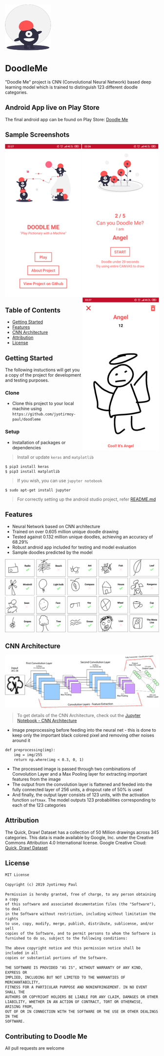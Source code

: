 <img src="https://github.com/jyotirmoy-paul/DoodleMe/blob/master/drawable-assets/icon.png" width="150" />

# DoodleMe
"Doodle Me" project is CNN (Convolutional Neural Network) based deep learning model which is trained to distinguish 123 different doodle categories.

## Android App live on Play Store
The final android app can be found on Play Store: [Doodle Me](https://play.google.com/store/apps/details?id=paul.cipherresfeber.doodleme)

## Sample Screenshots
<p align="center">
  <img align="left" src="https://github.com/jyotirmoy-paul/DoodleMe/blob/master/samples/screenshot1.png" width=250>
  <img src="https://github.com/jyotirmoy-paul/DoodleMe/blob/master/samples/screenshot2.png" width=250>
  <img align="right" src="https://github.com/jyotirmoy-paul/DoodleMe/blob/master/samples/screenshot3.png" width=250>
</p>

## Table of Contents
- [Getting Started](#getting-started)
- [Features](#features)
- [CNN Architecture](#cnn-architecture)
- [Attribution](#attribution)
- [License](#license)

## Getting Started
The following instuctions will get you a copy of the project for development and testing purposes.

### Clone
- Clone this project to your local machine using `https://github.com/jyotirmoy-paul/doodleme`

### Setup
- Installation of packages or dependencies
> Install or update `keras` and `matplotlib`
```shell
$ pip3 install keras
$ pip3 install matplotlib
```
> If you wish, you can use `jupyter notebook`
```shell
$ sudo apt-get install jupyter
```
> For correctly setting up the android studio project, refer [README.md](https://github.com/jyotirmoy-paul/DoodleMe/blob/master/DoodleMeApp/README.md)

## Features
- Neural Network based on CNN architecture
- Trained on over 0.605 million unique doodle drawing
- Tested against 0.132 million unique doodles, achieving an accuracy of 68.29%
- Robust android app included for testing and model evaluation
- Sample doodles predicted by the model
<img src="https://github.com/jyotirmoy-paul/DoodleMe/blob/master/drawable-assets/doodles.png"/>

## CNN Architecture

<img src="https://github.com/jyotirmoy-paul/DoodleMe/blob/master/drawable-assets/cnn-architecture.png"/>

> To get details of the CNN Architecture, check out the [Jupyter Notebook - CNN Architecture](https://github.com/jyotirmoy-paul/DoodleMe/blob/master/cnn_model_v6_28_123.ipynb)

- Image preprocessing before feeding into the neural net - this is done to keep only the important black colored pixel and removing other noises around it
```
def preprocessing(img):
    img = img/255
    return np.where(img < 0.3, 0, 1)
```
- The processed image is passed through two combinations of Convolution Layer and a Max Pooling layer for extracting important features from the image
- The output from the convolution layer is flattened and feeded into the fully connected layer of 256 units, a dropout rate of 50% is used
- And finally, the output layer consists of 123 units, with the activation function `softmax`. The model outputs 123 probabilities corresponding to each of the 123 categories

## Attribution

The Quick, Draw! Dataset has a collection of 50 Million drawings across 345 categories.
This data is made available by Google, Inc. under the Creative Commons Attribution 4.0 International license.
Google Creative Cloud: [Quick, Draw! Dataset](https://github.com/googlecreativelab/quickdraw-dataset)


## License
```
MIT License

Copyright (c) 2019 Jyotirmoy Paul

Permission is hereby granted, free of charge, to any person obtaining a copy
of this software and associated documentation files (the "Software"), to deal
in the Software without restriction, including without limitation the rights
to use, copy, modify, merge, publish, distribute, sublicense, and/or sell
copies of the Software, and to permit persons to whom the Software is
furnished to do so, subject to the following conditions:

The above copyright notice and this permission notice shall be included in all
copies or substantial portions of the Software.

THE SOFTWARE IS PROVIDED "AS IS", WITHOUT WARRANTY OF ANY KIND, EXPRESS OR
IMPLIED, INCLUDING BUT NOT LIMITED TO THE WARRANTIES OF MERCHANTABILITY,
FITNESS FOR A PARTICULAR PURPOSE AND NONINFRINGEMENT. IN NO EVENT SHALL THE
AUTHORS OR COPYRIGHT HOLDERS BE LIABLE FOR ANY CLAIM, DAMAGES OR OTHER
LIABILITY, WHETHER IN AN ACTION OF CONTRACT, TORT OR OTHERWISE, ARISING FROM,
OUT OF OR IN CONNECTION WITH THE SOFTWARE OR THE USE OR OTHER DEALINGS IN THE
SOFTWARE.
```

## Contributing to Doodle Me
All pull requests are welcome

